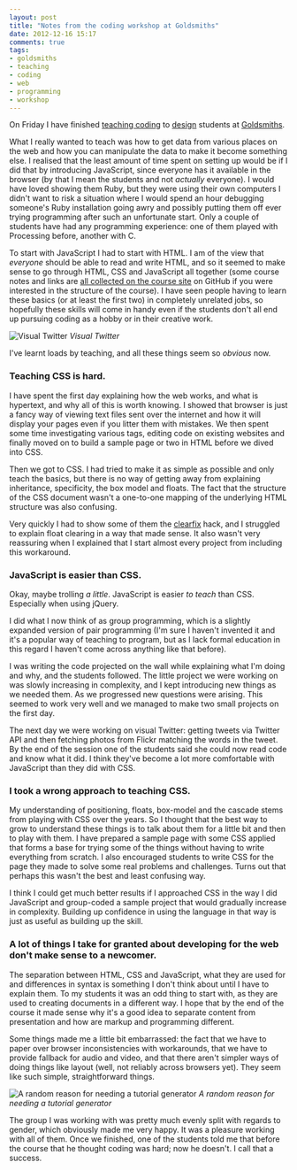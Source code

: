 ```yaml
---
layout: post
title: "Notes from the coding workshop at Goldsmiths"
date: 2012-12-16 15:17
comments: true
tags: 
- goldsmiths
- teaching
- coding
- web
- programming
- workshop
---
```

On Friday I have finished [teaching coding][3] to [design][1] students at [Goldsmiths][2]. 

What I really wanted to teach was how to get data from various places on the web and how you can manipulate the data to make it become something else. I realised that the least amount of time spent on setting up would be if I did that by introducing JavaScript, since everyone has it available in the browser (by that I mean the students and not *actually* everyone). I would have loved showing them Ruby, but they were using their own computers I didn't want to risk a situation where I would spend an hour debugging someone's Ruby installation going awry and possibly putting them off ever trying programming after such an unfortunate start. Only a couple of students have had any programming experience: one of them played with Processing before, another with C.

To start with JavaScript I had to start with HTML. I am of the view that *everyone* should be able to read and write HTML, and so it seemed to make sense to go through HTML, CSS and JavaScript all together (some course notes and links are [all collected on the course site][3] on GitHub if you were interested in the structure of the course). I have seen people having to learn these basics (or at least the first two) in completely unrelated jobs, so hopefully these skills will come in handy even if the students don't all end up pursuing coding as a hobby or in their creative work.

![Visual Twitter](http://farm9.staticflickr.com/8499/8274548508_3460a02d10_z.jpg)
_Visual Twitter_

I've learnt loads by teaching, and all these things seem so *obvious* now.

### Teaching CSS is hard.

I have spent the first day explaining how the web works, and what is hypertext, and why all of this is worth knowing. I showed that browser is just a fancy way of viewing text files sent over the internet and how it will display your pages even if you litter them with mistakes. We then spent some time investigating various tags, editing code on existing websites and finally moved on to build a sample page or two in HTML before we dived into CSS. 

Then we got to CSS. I had tried to make it as simple as possible and only teach the basics, but there is no way of getting away from explaining inheritance, specificity, the box model and floats. The fact that the structure of the CSS document wasn't a one-to-one mapping of the underlying HTML structure was also confusing.

Very quickly I had to show some of them the [clearfix][4] hack, and I struggled to explain float clearing in a way that made sense. It also wasn't very reassuring when I explained that I start almost every project from including this workaround.

### JavaScript is easier than CSS.

Okay, maybe trolling *a little*. JavaScript is easier *to teach* than CSS. Especially when using jQuery.

I did what I now think of as group programming, which is a slightly expanded version of pair programming (I'm sure I haven't invented it and it's a popular way of teaching to program, but as I lack formal education in this regard I haven't come across anything like that before).

I was writing the code projected on the wall while explaining what I'm doing and why, and the students followed. The little project we were working on was slowly increasing in complexity, and I kept introducing new things as we needed them. As we progressed new questions were arising. This seemed to work very well and we managed to make two small projects on the first day. 

The next day we were working on visual Twitter: getting tweets via Twitter API and then fetching photos from Flickr matching the words in the tweet. By the end of the session one of the students said she could now read code and know what it did. I think they've become a lot more comfortable with JavaScript than they did with CSS.

### I took a wrong approach to teaching CSS.

My understanding of positioning, floats, box-model and the cascade stems from playing with CSS over the years. So I thought that the best way to grow to understand these things is to talk about them for a little bit and then to play with them. I have prepared a sample page with some CSS applied that forms a base for trying some of the things without having to write everything from scratch. I also encouraged students to write CSS for the page they made to solve some real problems and challenges. Turns out that perhaps this wasn't the best and least confusing way. 

 I think I could get much better results if I approached CSS in the way I did JavaScript and group-coded a sample project that would gradually increase in complexity. Building up confidence in using the language in that way is just as useful as building up the skill.

### A lot of things I take for granted about developing for the web don't make sense to a newcomer.

The separation between HTML, CSS and JavaScript, what they are used for and differences in syntax is something I don't think about until I have to explain them. To my students it was an odd thing to start with, as they are used to creating documents in a different way. I hope that by the end of the course it made sense why it's a good idea to separate content from presentation and how are markup and programming different. 

Some things made me a little bit embarrassed: the fact that we have to paper over browser inconsistencies with workarounds, that we have to provide fallback for audio and video, and that there aren't simpler ways of doing things like layout (well, not reliably across browsers yet). They seem like such simple, straightforward things.


![A random reason for needing a tutorial generator](http://farm9.staticflickr.com/8502/8274549572_b38ddeb9fe_z.jpg)
_A random reason for needing a tutorial generator_

The group I was working with was pretty much evenly split with regards to gender, which obviously made me very happy. It was a pleasure working with all of them. Once we finished, one of the students told me that before the course that he thought coding was hard; now he doesn't. I call that a success.


[2]: http://www.gold.ac.uk/design/
[1]: http://goldsmithsdesignblog.com/
[3]: http://ntlk.github.com/creative-coding-2012/
[4]: http://nicolasgallagher.com/micro-clearfix-hack/